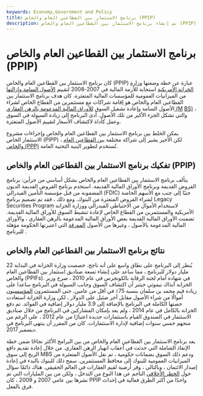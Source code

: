 ```yaml
---
keywords: Economy,Government and Policy
title: برنامج الاستثمار بين القطاعين العام والخاص (PPIP)
description: تم إنشاء برنامج الاستثمار بين القطاعين العام والخاص (PPIP) أثناء الأزمة المالية في 2007-2008 لإعادة تشغيل سوق الأوراق المالية المدعومة بالرهن العقاري.
---
```


# برنامج الاستثمار بين القطاعين العام والخاص (PPIP)
كان برنامج الاستثمار بين القطاعين العام والخاص (PPIP) عبارة عن خطة وضعتها [وزارة الخزانة الأمريكية](/ustreasury) استجابة للأزمة المالية في 2007-2008 لتقييم [الأصول السامة وإزالتها](/toxic-assets) من الميزانيات العمومية للمؤسسات المالية المتعثرة. كان هدف برنامج الاستثمار بين القطاعين العام والخاص هو إقامة شراكات مع مستثمرين من القطاع الخاص لشراء الأصول السامة وإعادة تشغيل السوق [للأوراق المالية المدعومة بالرهن العقاري (M](/mbs) [BS)](/mbs) ، والتي تشكل الجزء الأكبر من تلك الأصول. أدى البرنامج إلى زيادة السيولة في السوق وعمل كأداة لاكتشاف الأسعار لتقييم الأصول المتعثرة.

يمكن الخلط بين برنامج الاستثمار بين القطاعين العام والخاص وإجراءات مشروع الاستثمار الخاص (PIPP) ، لكن الأخير يشير إلى شراكة مختلفة [بين القطاعين العام والخاص (PPP)](/public-private-partnerships) تُستخدم لتطوير البنية التحتية العامة.

## تفكيك برنامج الاستثمار بين القطاعين العام والخاص (PPIP)

يتألف برنامج الاستثمار بين القطاعين العام والخاص بشكل أساسي من جزأين: برنامج القروض القديمة وبرنامج الأوراق المالية القديمة. استخدم برنامج القروض القديمة الديون المضمونة من قبل مؤسسة التأمين الفيدرالي (FDIC) جنبًا إلى جنب مع الأسهم الخاصة لشراء القروض المتعثرة من البنوك. ومع ذلك ، فقد تم تصميم برنامج Legacy Securities Program لاستخدام الأموال من الاحتياطي الفيدرالي ووزارة الخزانة الأمريكية والمستثمرين من القطاع الخاص لإعادة تنشيط السوق للأوراق المالية القديمة. تضمنت الأوراق المالية القديمة بعض الأوراق المالية المدعومة بالرهن العقاري ، والأوراق المالية المدعومة بالأصول ، وغيرها من الأصول [المورقة](/securitization) التي اعتبرتها الحكومة مؤهلة للبرنامج .

## نتائج برنامج الاستثمار بين القطاعين العام والخاص

يُنظر إلى البرنامج على نطاق واسع على أنه ناجح. خصصت وزارة الخزانة في البداية 22 مليار دولار للبرنامج ، مما ساعد على إنشاء تسعة صناديق استثمار بين القطاعين العام والخاص (PPIFs). في شهادة أمام لجنة الرقابة بالكونجرس في عام 2010 ، صرح وزير الخزانة آنذاك تيموثي جيثنر أن اكتشاف السوق وجانب السيولة في البرنامج ساعدا على زيادة قيم محمد بن سلمان بنسبة 75٪ في أقل من عامين. جنى المستثمرون [المؤسسيون](/institutionalinvestor) أموالًا من شراء الأصول مقابل أجر ضئيل على الدولار ، لكن وزارة الخزانة استعادت حصتها الكاملة في البرنامج بالإضافة إلى 3.9 مليار دولار إضافية في الفوائد. تم دفع الخزانة بالكامل في عام 2014 ، ولم يعد بإمكان المشاركين في البرنامج من خلال صناديق الاستثمار في الصندوق القيام باستثمارات جديدة اعتبارًا من عام 2012 ، على الرغم من منحهم خمس سنوات إضافية لإدارة الاستثمارات. كان من المقرر أن ينتهي البرنامج في ديسمبر 2017.

يعد برنامج الاستثمار بين القطاعين العام والخاص من بين البرامج الأكثر نجاحًا ضمن خطة الإنقاذ الشاملة التي حدثت في أعقاب انهيار الرهن العقاري. من خلال إعادة تقديم دافع الربح إلى سوق MBS ودعم ذلك السوق بضمانات حكومية ، تم نقل الأصول المتعثرة من الميزانيات العمومية للبنوك إلى محافظ المستثمرين. سمح ذلك للبنوك بالبدء في إعادة إصدار الائتمان ، وبالتالي ، وفر أرضية لقيم العقارات في العالم الحقيقي. هناك دائمًا سؤال حول [الخطر الأخلاقي](/moralhazard) الناجم عن هذا النوع من التدخل ، ولكن من بين المليارات التي تم نشرها بين عامي 2007 و 2009 ، كان PPIP واحدًا من أكثر الطرق فعالية في إحداث فرق بالفعل.

